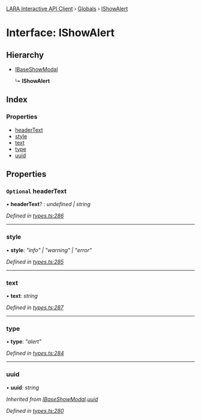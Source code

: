 [LARA Interactive API Client](../README.md) › [Globals](../globals.md) › [IShowAlert](ishowalert.md)

# Interface: IShowAlert

## Hierarchy

* [IBaseShowModal](ibaseshowmodal.md)

  ↳ **IShowAlert**

## Index

### Properties

* [headerText](ishowalert.md#optional-headertext)
* [style](ishowalert.md#style)
* [text](ishowalert.md#text)
* [type](ishowalert.md#type)
* [uuid](ishowalert.md#uuid)

## Properties

### `Optional` headerText

• **headerText**? : *undefined | string*

*Defined in [types.ts:286](../../../lara-typescript/src/interactive-api-client/types.ts#L286)*

___

###  style

• **style**: *"info" | "warning" | "error"*

*Defined in [types.ts:285](../../../lara-typescript/src/interactive-api-client/types.ts#L285)*

___

###  text

• **text**: *string*

*Defined in [types.ts:287](../../../lara-typescript/src/interactive-api-client/types.ts#L287)*

___

###  type

• **type**: *"alert"*

*Defined in [types.ts:284](../../../lara-typescript/src/interactive-api-client/types.ts#L284)*

___

###  uuid

• **uuid**: *string*

*Inherited from [IBaseShowModal](ibaseshowmodal.md).[uuid](ibaseshowmodal.md#uuid)*

*Defined in [types.ts:280](../../../lara-typescript/src/interactive-api-client/types.ts#L280)*
